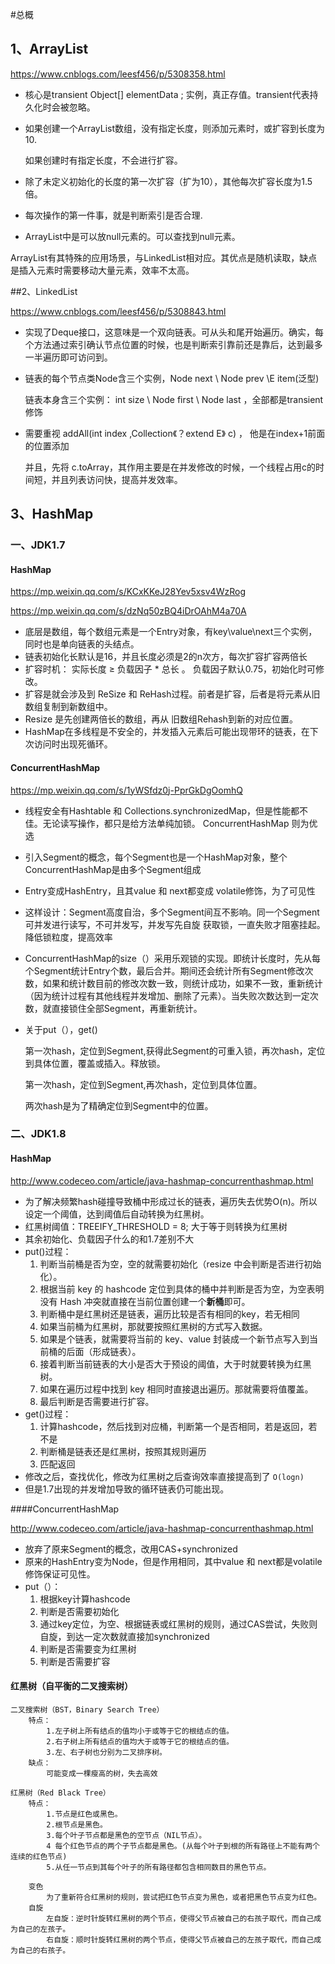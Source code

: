 #总概







## 1、ArrayList

https://www.cnblogs.com/leesf456/p/5308358.html

- 核心是transient Object[] elementData ; 实例，真正存值。transient代表持久化时会被忽略。


- 如果创建一个ArrayList数组，没有指定长度，则添加元素时，或扩容到长度为10.

  如果创建时有指定长度，不会进行扩容。

- 除了未定义初始化的长度的第一次扩容（扩为10），其他每次扩容长度为1.5倍。

- 每次操作的第一件事，就是判断索引是否合理.

- ArrayList中是可以放null元素的。可以查找到null元素。

ArrayList有其特殊的应用场景，与LinkedList相对应。其优点是随机读取，缺点是插入元素时需要移动大量元素，效率不太高。



##2、LinkedList

https://www.cnblogs.com/leesf456/p/5308843.html

- 实现了Deque接口，这意味是一个双向链表。可从头和尾开始遍历。确实，每个方法通过索引确认节点位置的时候，也是判断索引靠前还是靠后，达到最多一半遍历即可访问到。

- 链表的每个节点类Node含三个实例，Node next \ Node prev \E item(泛型)

  链表本身含三个实例： int size \ Node first \ Node last ，全部都是transient修饰

- 需要重视 addAll(int index ,Collection《？extend E》 c) ， 他是在index+1前面的位置添加

  并且，先将 c.toArray，其作用主要是在并发修改的时候，一个线程占用c的时间短，并且列表访问快，提高并发效率。

  



## 3、HashMap

### 一、JDK1.7

#### HashMap

https://mp.weixin.qq.com/s/KCxKKeJ28Yev5xsv4WzRog

https://mp.weixin.qq.com/s/dzNq50zBQ4iDrOAhM4a70A

- 底层是数组，每个数组元素是一个Entry对象，有key\value\next三个实例，同时也是单向链表的头结点。
- 链表初始化长默认是16，并且长度必须是2的n次方，每次扩容扩容两倍长
- 扩容时机： 实际长度 ≥ 负载因子 * 总长 。 负载因子默认0.75，初始化时可修改。
- 扩容是就会涉及到 ReSize 和 ReHash过程。前者是扩容，后者是将元素从旧数组复制到新数组中。
- Resize 是先创建两倍长的数组，再从 旧数组Rehash到新的对应位置。
- HashMap在多线程是不安全的，并发插入元素后可能出现带环的链表，在下次访问时出现死循环。



#### ConcurrentHashMap

https://mp.weixin.qq.com/s/1yWSfdz0j-PprGkDgOomhQ

- 线程安全有Hashtable 和 Collections.synchronizedMap，但是性能都不佳。无论读写操作，都只是给方法单纯加锁。 ConcurrentHashMap 则为优选

- 引入Segment的概念，每个Segment也是一个HashMap对象，整个ConcurrentHashMap是由多个Segment组成

- Entry变成HashEntry，且其value 和 next都变成 volatile修饰，为了可见性

- 这样设计：Segment高度自治，多个Segment间互不影响。同一个Segment可并发进行读写，不可并发写，并发写先自旋 获取锁，一直失败才阻塞挂起。降低锁粒度，提高效率

- ConcurrentHashMap的size（）采用乐观锁的实现。即统计长度时，先从每个Segment统计Entry个数，最后合并。期间还会统计所有Segment修改次数，如果和统计数目前的修改次数一致，则统计成功，如果不一致，重新统计（因为统计过程有其他线程并发增加、删除了元素）。当失败次数达到一定次数，就直接锁住全部Segment，再重新统计。

- 关于put（），get()

  第一次hash，定位到Segment,获得此Segment的可重入锁，再次hash，定位到具体位置，覆盖或插入。释放锁。

  第一次hash，定位到Segment,再次hash，定位到具体位置。

  两次hash是为了精确定位到Segment中的位置。

  

  

  

### 二、JDK1.8

#### HashMap

http://www.codeceo.com/article/java-hashmap-concurrenthashmap.html

- 为了解决频繁hash碰撞导致桶中形成过长的链表，遍历失去优势O(n)。所以设定一个阈值，达到阈值后自动转换为红黑树。
- 红黑树阈值：TREEIFY_THRESHOLD = 8; 大于等于则转换为红黑树
- 其余初始化、负载因子什么的和1.7差别不大
- put()过程：
  1. 判断当前桶是否为空，空的就需要初始化（resize 中会判断是否进行初始化）。
  2. 根据当前 key 的 hashcode 定位到具体的桶中并判断是否为空，为空表明没有 Hash 冲突就直接在当前位置创建一个**新桶**即可。
  3. 判断桶中是红黑树还是链表，遍历比较是否有相同的key，若无相同
  4. 如果当前桶为红黑树，那就要按照红黑树的方式写入数据。
  5. 如果是个链表，就需要将当前的 key、value 封装成一个新节点写入到当前桶的后面（形成链表）。
  6. 接着判断当前链表的大小是否大于预设的阈值，大于时就要转换为红黑树。
  7. 如果在遍历过程中找到 key 相同时直接退出遍历。那就需要将值覆盖。
  8. 最后判断是否需要进行扩容。
- get()过程：
  1. 计算hashcode，然后找到对应桶，判断第一个是否相同，若是返回，若不是
  2. 判断桶是链表还是红黑树，按照其规则遍历
  3. 匹配返回
- 修改之后，查找优化，修改为红黑树之后查询效率直接提高到了 `O(logn)`
- 但是1.7出现的并发增加导致的循环链表仍可能出现。





####ConcurrentHashMap

http://www.codeceo.com/article/java-hashmap-concurrenthashmap.html

- 放弃了原来Segment的概念，改用CAS+synchronized
- 原来的HashEntry变为Node，但是作用相同，其中value 和 next都是volatile修饰保证可见性。
- put（）：
  1. 根据key计算hashcode
  2. 判断是否需要初始化
  3. 通过key定位，为空、根据链表或红黑树的规则，通过CAS尝试，失败则自旋，到达一定次数就直接加synchronized
  4. 判断是否需要变为红黑树
  5. 判断是否需要扩容



#### 红黑树（自平衡的二叉搜索树）

```
二叉搜索树（BST，Binary Search Tree）
	特点：
		1.左子树上所有结点的值均小于或等于它的根结点的值。
		2.右子树上所有结点的值均大于或等于它的根结点的值。
		3.左、右子树也分别为二叉排序树。
	缺点：
		可能变成一棵瘦高的树，失去高效
		
红黑树（Red Black Tree）
	特点：
		1.节点是红色或黑色。
		2.根节点是黑色。
		3.每个叶子节点都是黑色的空节点（NIL节点）。
		4 每个红色节点的两个子节点都是黑色。(从每个叶子到根的所有路径上不能有两个连续的红色节点)
		5.从任一节点到其每个叶子的所有路径都包含相同数目的黑色节点。
	
	变色
		为了重新符合红黑树的规则，尝试把红色节点变为黑色，或者把黑色节点变为红色。
	自旋
		左自旋：逆时针旋转红黑树的两个节点，使得父节点被自己的右孩子取代，而自己成为自己的左孩子。
		右自旋：顺时针旋转红黑树的两个节点，使得父节点被自己的左孩子取代，而自己成为自己的右孩子。
	
	
```







